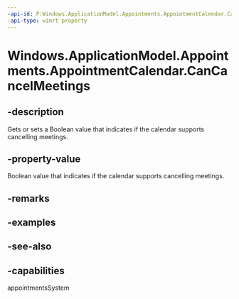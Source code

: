 ```yaml
---
-api-id: P:Windows.ApplicationModel.Appointments.AppointmentCalendar.CanCancelMeetings
-api-type: winrt property
---
```


<!-- Property syntax
public bool CanCancelMeetings { get;  set; }
-->

# Windows.ApplicationModel.Appointments.AppointmentCalendar.CanCancelMeetings

## -description
Gets or sets a Boolean value that indicates if the calendar supports cancelling meetings.

## -property-value
Boolean value that indicates if the calendar supports cancelling meetings.

## -remarks

## -examples

## -see-also

## -capabilities
appointmentsSystem

